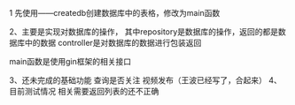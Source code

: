 1 先使用——createdb创建数据库中的表格，修改为main函数


2、主要是实现对数据库的操作，
其中repository是数据库的操作，返回的都是数据库中的数据
controller是对数据库的数据进行包装返回

main函数是使用gin框架的相关接口

3、还未完成的基础功能
    查询是否关注
    视频发布（王波已经写了，合起来）
4、目前测试情况
    相关需要返回列表的还不正确
